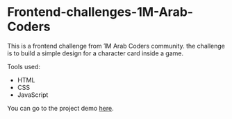 # Frontend-challenges-1M-Arab-Coders
This is a frontend challenge from 1M Arab Coders community. 
the challenge is to build a simple design for a character card inside a game.

Tools used: 
* HTML
* CSS
* JavaScript

You can go to the project demo [here](https://card-game-challenge.netlify.com/).
